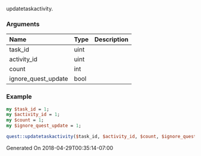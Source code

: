 updatetaskactivity.
### Arguments
**Name**|**Type**|**Description**
:---|:---|:---
task_id|uint|
activity_id|uint|
count|int|
ignore_quest_update|bool|

### Example

```perl
my $task_id = 1;
my $activity_id = 1;
my $count = 1;
my $ignore_quest_update = 1;

quest::updatetaskactivity($task_id, $activity_id, $count, $ignore_quest_update); # Returns void
```


Generated On 2018-04-29T00:35:14-07:00